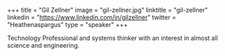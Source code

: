 +++
title = "Gil Zellner"
image = "gil-zellner.jpg"
linktitle = "gil-zellner"
linkedin = "https://www.linkedin.com/in/gilzellner"
twitter = "Heathenaspargus"
type = "speaker"
+++

Technology Professional and systems thinker with an interest in almost all science and engineering.
